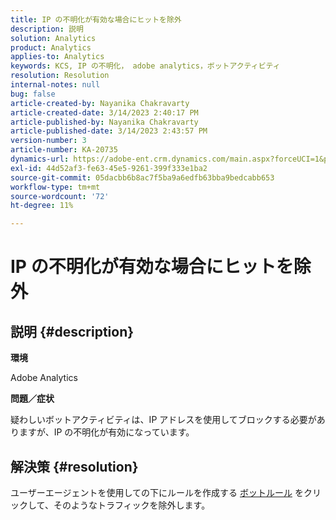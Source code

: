 ```yaml
---
title: IP の不明化が有効な場合にヒットを除外
description: 説明
solution: Analytics
product: Analytics
applies-to: Analytics
keywords: KCS, IP の不明化， adobe analytics，ボットアクティビティ
resolution: Resolution
internal-notes: null
bug: false
article-created-by: Nayanika Chakravarty
article-created-date: 3/14/2023 2:40:17 PM
article-published-by: Nayanika Chakravarty
article-published-date: 3/14/2023 2:43:57 PM
version-number: 3
article-number: KA-20735
dynamics-url: https://adobe-ent.crm.dynamics.com/main.aspx?forceUCI=1&pagetype=entityrecord&etn=knowledgearticle&id=a7314f20-76c2-ed11-83ff-6045bd006a22
exl-id: 44d52af3-fe63-45e5-9261-399f333e1ba2
source-git-commit: 05dacbb6b8ac7f5ba9a6edfb63bba9bedcabb653
workflow-type: tm+mt
source-wordcount: '72'
ht-degree: 11%

---
```


# IP の不明化が有効な場合にヒットを除外

## 説明 {#description}


<b>環境</b>

Adobe Analytics

<b>問題／症状</b>

疑わしいボットアクティビティは、IP アドレスを使用してブロックする必要がありますが、IP の不明化が有効になっています。


## 解決策 {#resolution}


ユーザーエージェントを使用しての下にルールを作成する [ボットルール](https://experienceleague.adobe.com/docs/analytics/admin/admin-tools/manage-report-suites/edit-report-suite/report-suite-general/bot-removal/bot-rules.html?lang=en) をクリックして、そのようなトラフィックを除外します。

